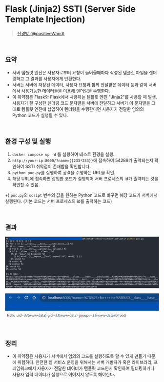 # Flask (Jinja2) SSTI (Server Side Template Injection)

> [신경방 (@positiveWand)](https://github.com/positiveWand)

<br/>

## 요약

-   서버 탬플릿 엔진은 사용자로부터 요청이 들어올때마다 작성된 템플릿 파일을 렌더링하고 그 결과를 사용자에게 반환한다.
-   서버는 서버에 저장된 데이터, 사용자 요청과 함께 전달받은 데이터 등과 같이 서버에서 사용가능한 데이터들을 이용해 렌더링을 수행한다.
-   이 취약점은 Flask와 Flask에서 사용하는 템플릿 엔진 "Jinja2"를 사용할 때 발생. 사용자가 잘 구성한 렌더링 코드 문자열을 서버에 전달하고 서버가 이 문자열을 그대로 템플릿 엔진에 삽입하여 렌더링을 수행한다면 사용자가 전달한 임의의 Python 코드가 실행될 수 있다.

<br/>

## 환경 구성 및 실행

1. `docker compose up -d` 를 실행하여 테스트 환경을 실행.
2. `http://your-ip:8000/?name={{233*233}}`에 접속하여 54289가 출력되는지 확인하여 SSTI 취약점이 존재함을 확인합니다.
3. `python poc.py`를 실행하여 공격을 수행하는 URL을 확인.
4. 해당 URL에 접속하면 삽입한 코드가 실행되어 서버 프로세스의 id가 출력되는 것을 확인할 수 있음.

+) `poc.py`의 `script` 변수의 값을 원하는 Python 코드로 바꾸면 해당 코드가 서버에서 실행된다.
(기본 코드는 서버 프로세스의 id를 출력하는 코드)

<br/>

## 결과

![poc 실행 이미지](./1.png)

![서버로부터 받은 반환값](./2.png)

<br/>

## 정리

-   이 취약점은 사용자가 서버에서 임의의 코드를 실행하도록 할 수 있게 만들기 때문에 위험하다. 안전한 웹 서비스 운영을 위해서는 서버 개발자가 혹은 라이브러리, 프레임워크에서 사용자가 전달한 데이터가 템플릿 코드인지 확인하여 필터링하거나 사용자 입력 데이터가 실행으로 이어지지 않도록 해야한다.

